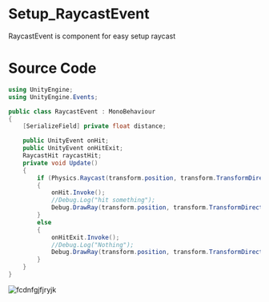 # Setup_RaycastEvent
RaycastEvent is component for easy setup raycast

# Source Code
```csharp
using UnityEngine;
using UnityEngine.Events;

public class RaycastEvent : MonoBehaviour
{
    [SerializeField] private float distance;

    public UnityEvent onHit;
    public UnityEvent onHitExit;
    RaycastHit raycastHit;
    private void Update()
    {
        if (Physics.Raycast(transform.position, transform.TransformDirection(Vector3.forward), out raycastHit, distance))
        {
            onHit.Invoke();
            //Debug.Log("hit something");
            Debug.DrawRay(transform.position, transform.TransformDirection(Vector3.forward) * raycastHit.distance, Color.red);
        }
        else
        {
            onHitExit.Invoke();
            //Debug.Log("Nothing");
            Debug.DrawRay(transform.position, transform.TransformDirection(Vector3.forward) * raycastHit.distance, Color.yellow);
        }
    }
}
```


![fcdnfgjfjryjk](https://github.com/TaufiqRahmanHakim/Setup_RaycastEvent/assets/112629423/1689b3bb-79d7-4976-aab3-1691902da89d)
